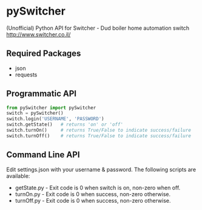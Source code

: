 # pySwitcher
(Unofficial) Python API for Switcher - Dud boiler home automation switch http://www.switcher.co.il/

Required Packages
-----------------
* json
* requests

Programmatic API
----------------

```python
from pySwitcher import pySwitcher
switch = pySwitcher()
switch.login('USERNAME', 'PASSWORD')
switch.getState()   # returns 'on' or 'off'
switch.turnOn()     # returns True/False to indicate success/failure
switch.turnOff()    # returns True/False to indicate success/failure
```

Command Line API
----------------
Edit settings.json with your username & password. The following scripts are available:

* getState.py - Exit code is 0 when switch is on, non-zero when off.
* turnOn.py - Exit code is 0 when success, non-zero otherwise.
* turnOff.py - Exit code is 0 when success, non-zero otherwise.